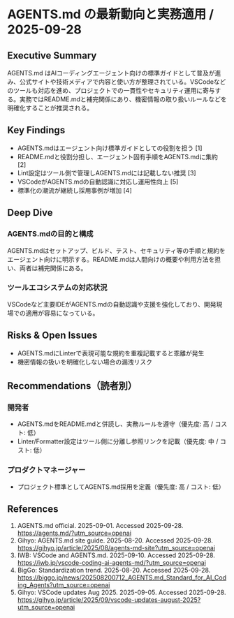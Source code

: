 # AGENTS.md の最新動向と実務適用 / 2025-09-28

## Executive Summary
AGENTS.md はAIコーディングエージェント向けの標準ガイドとして普及が進み、公式サイトや技術メディアで内容と使い方が整理されている。VSCodeなどのツールも対応を進め、プロジェクトでの一貫性やセキュリティ運用に寄与する。実務ではREADME.mdと補完関係にあり、機密情報の取り扱いルールなどを明確化することが推奨される。

## Key Findings
- AGENTS.mdはエージェント向け標準ガイドとしての役割を担う [1]
- README.mdと役割分担し、エージェント固有手順をAGENTS.mdに集約 [2]
- Lint設定はツール側で管理しAGENTS.mdには記載しない推奨 [3]
- VSCodeがAGENTS.mdの自動認識に対応し運用性向上 [5]
- 標準化の潮流が継続し採用事例が増加 [4]

## Deep Dive
### AGENTS.mdの目的と構成
AGENTS.mdはセットアップ、ビルド、テスト、セキュリティ等の手順と規約をエージェント向けに明示する。README.mdは人間向けの概要や利用方法を担い、両者は補完関係にある。

### ツールエコシステムの対応状況
VSCodeなど主要IDEがAGENTS.mdの自動認識や支援を強化しており、開発現場での適用が容易になっている。

## Risks & Open Issues
- AGENTS.mdにLinterで表現可能な規約を重複記載すると乖離が発生
- 機密情報の扱いを明確化しない場合の漏洩リスク

## Recommendations（読者別）
### 開発者
- AGENTS.mdをREADME.mdと併読し、実務ルールを遵守（優先度: 高 / コスト: 低）
- Linter/Formatter設定はツール側に分離し参照リンクを記載（優先度: 中 / コスト: 低）

### プロダクトマネージャー
- プロジェクト標準としてAGENTS.md採用を定義（優先度: 高 / コスト: 低）

## References
1. AGENTS.md official. 2025-09-01. Accessed 2025-09-28. <https://agents.md/?utm_source=openai>
2. Gihyo: AGENTS.md site guide. 2025-08-20. Accessed 2025-09-28. <https://gihyo.jp/article/2025/08/agents-md-site?utm_source=openai>
3. IWB: VSCode and AGENTS.md. 2025-09-10. Accessed 2025-09-28. <https://iwb.jp/vscode-coding-ai-agents-md/?utm_source=openai>
4. BigGo: Standardization trend. 2025-08-20. Accessed 2025-09-28. <https://biggo.jp/news/202508200712_AGENTS.md_Standard_for_AI_Coding_Agents?utm_source=openai>
5. Gihyo: VSCode updates Aug 2025. 2025-09-05. Accessed 2025-09-28. <https://gihyo.jp/article/2025/09/vscode-updates-august-2025?utm_source=openai>
